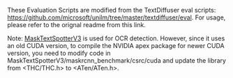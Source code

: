 These Evaluation Scripts are modified from the TextDiffuser eval scripts: https://github.com/microsoft/unilm/tree/master/textdiffuser/eval. For usage, please refer to the orignal readme from this link.

Note: [MaskTextSpotterV3](https://github.com/MhLiao/MaskTextSpotterV3/tree/master?tab=readme-ov-file) is used for OCR detection. However, since it uses an old CUDA version, to compile the NVIDIA apex package for newer CUDA version, you need to modify code in MaskTextSpotterV3/maskrcnn_benchmark/csrc/cuda and update the library from <THC/THC.h> to <ATen/ATen.h>.